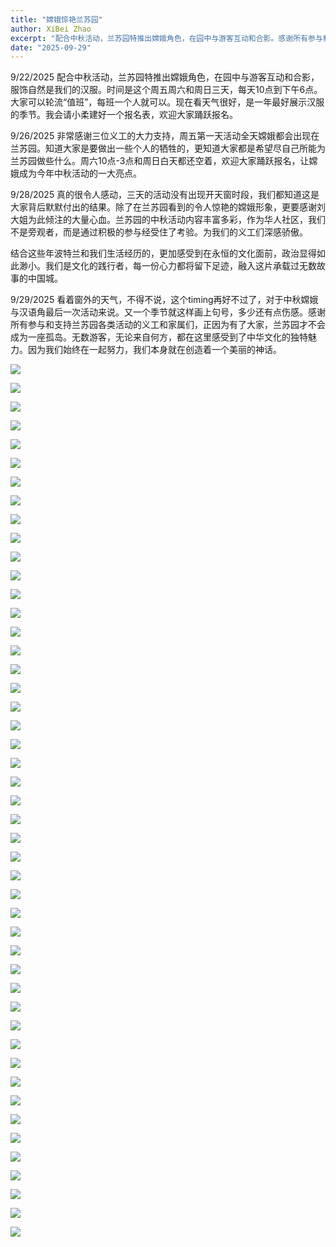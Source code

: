 ```yaml
---
title: "嫦娥惊艳兰苏园"
author: XiBei Zhao
excerpt: "配合中秋活动，兰苏园特推出嫦娥角色，在园中与游客互动和合影。感谢所有参与和支持兰苏园各类活动的义工和家属们，正因为有了大家，兰苏园才不会成为一座孤岛。无数游客，无论来自何方，都在这里感受到了中华文化的独特魅力。因为我们始终在一起努力，我们本身就在创造着一个美丽的神话。"
date: "2025-09-29"
---
```


9/22/2025 配合中秋活动，兰苏园特推出嫦娥角色，在园中与游客互动和合影，服饰自然是我们的汉服。时间是这个周五周六和周日三天，每天10点到下午6点。大家可以轮流“值班”，每班一个人就可以。现在看天气很好，是一年最好展示汉服的季节。我会请小柔建好一个报名表，欢迎大家踊跃报名。

9/26/2025 非常感谢三位义工的大力支持，周五第一天活动全天嫦娥都会出现在兰苏园。知道大家是要做出一些个人的牺牲的，更知道大家都是希望尽自己所能为兰苏园做些什么。周六10点-3点和周日白天都还空着，欢迎大家踊跃报名，让嫦娥成为今年中秋活动的一大亮点。

9/28/2025 真的很令人感动，三天的活动没有出现开天窗时段，我们都知道这是大家背后默默付出的结果。除了在兰苏园看到的令人惊艳的嫦娥形象，更要感谢刘大姐为此倾注的大量心血。兰苏园的中秋活动内容丰富多彩，作为华人社区，我们不是旁观者，而是通过积极的参与经受住了考验。为我们的义工们深感骄傲。

结合这些年波特兰和我们生活经历的，更加感受到在永恒的文化面前，政治显得如此渺小。我们是文化的践行者，每一份心力都将留下足迹，融入这片承载过无数故事的中国城。

9/29/2025 看着窗外的天气，不得不说，这个timing再好不过了，对于中秋嫦娥与汉语角最后一次活动来说。又一个季节就这样画上句号，多少还有点伤感。感谢所有参与和支持兰苏园各类活动的义工和家属们，正因为有了大家，兰苏园才不会成为一座孤岛。无数游客，无论来自何方，都在这里感受到了中华文化的独特魅力。因为我们始终在一起努力，我们本身就在创造着一个美丽的神话。

![](https://res.cloudinary.com/dhngj18do/image/upload/f_auto,q_auto/v1/images/556097814_785593857439032_209352857975628871_n)

![](https://res.cloudinary.com/dhngj18do/image/upload/f_auto,q_auto/v1/images/556011467_787367150595036_8884358520745604831_n)

![](https://res.cloudinary.com/dhngj18do/image/upload/f_auto,q_auto/v1/images/556097541_785593727439045_7041158875595342595_n)

![](https://res.cloudinary.com/dhngj18do/image/upload/f_auto,q_auto/v1/images/557611170_785601224104962_1736024091324355149_n)

![](https://res.cloudinary.com/dhngj18do/image/upload/f_auto,q_auto/v1/images/558304551_785604774104607_6373092337070318192_n)

![](https://res.cloudinary.com/dhngj18do/image/upload/f_auto,q_auto/v1/images/557032294_785599947438423_2571700681892336573_n)

![](https://res.cloudinary.com/dhngj18do/image/upload/f_auto,q_auto/v1/images/556144334_785599350771816_1252254822663328054_n)

![](https://res.cloudinary.com/dhngj18do/image/upload/f_auto,q_auto/v1/images/555733792_785593754105709_2154975472230016289_n)

![](https://res.cloudinary.com/dhngj18do/image/upload/f_auto,q_auto/v1/images/556126549_785602620771489_957300111401908107_n)

![](https://res.cloudinary.com/dhngj18do/image/upload/f_auto,q_auto/v1/images/557069321_785601234104961_2117515423200656093_n)

![](https://res.cloudinary.com/dhngj18do/image/upload/f_auto,q_auto/v1/images/557259595_785601340771617_7540332706711740342_n)

![](https://res.cloudinary.com/dhngj18do/image/upload/f_auto,q_auto/v1/images/556911254_785601397438278_3933757692061682776_n)

![](https://res.cloudinary.com/dhngj18do/image/upload/f_auto,q_auto/v1/images/556833069_785601467438271_7844812881930545866_n)

![](https://res.cloudinary.com/dhngj18do/image/upload/f_auto,q_auto/v1/images/556098502_785601630771588_5390659388235833353_n)

![](https://res.cloudinary.com/dhngj18do/image/upload/f_auto,q_auto/v1/images/557449574_785601650771586_7040624586476009422_n)

![](https://res.cloudinary.com/dhngj18do/image/upload/f_auto,q_auto/v1/images/556833057_785601744104910_1600104740982377751_n)

![](https://res.cloudinary.com/dhngj18do/image/upload/f_auto,q_auto/v1/images/556129936_785601764104908_7607017196074309595_n)

![](https://res.cloudinary.com/dhngj18do/image/upload/f_auto,q_auto/v1/images/556119719_785601840771567_7655945795992504650_n)

![](https://res.cloudinary.com/dhngj18do/image/upload/f_auto,q_auto/v1/images/556145165_785601957438222_2432812281878228933_n)

![](https://res.cloudinary.com/dhngj18do/image/upload/f_auto,q_auto/v1/images/556096337_785601600771591_5022982288587015943_n)

![](https://res.cloudinary.com/dhngj18do/image/upload/f_auto,q_auto/v1/images/557269843_785601594104925_2451129815487004902_n)

![](https://res.cloudinary.com/dhngj18do/image/upload/f_auto,q_auto/v1/images/557218960_785602274104857_6169127335235005179_n)

![](https://res.cloudinary.com/dhngj18do/image/upload/f_auto,q_auto/v1/images/557442681_785601920771559_2211416882480582020_n)

![](https://res.cloudinary.com/dhngj18do/image/upload/f_auto,q_auto/v1/images/558273261_785602170771534_5680118648056239808_n)

![](https://res.cloudinary.com/dhngj18do/image/upload/f_auto,q_auto/v1/images/557663069_785602074104877_2873681503482886009_n)

![](https://res.cloudinary.com/dhngj18do/image/upload/f_auto,q_auto/v1/images/557427775_785602117438206_6152944311605548652_n)

![](https://res.cloudinary.com/dhngj18do/image/upload/f_auto,q_auto/v1/images/556153377_785602287438189_5969246989781571857_n)

![](https://res.cloudinary.com/dhngj18do/image/upload/f_auto,q_auto/v1/images/556093984_785602114104873_2432259732853131742_n)

![](https://res.cloudinary.com/dhngj18do/image/upload/f_auto,q_auto/v1/images/556110571_785602510771500_34011567115204130_n)

![](https://res.cloudinary.com/dhngj18do/image/upload/f_auto,q_auto/v1/images/555956226_785602657438152_7216324018289833299_n)

![](https://res.cloudinary.com/dhngj18do/image/upload/f_auto,q_auto/v1/images/557619850_785602677438150_327812747950962277_n)

![](https://res.cloudinary.com/dhngj18do/image/upload/f_auto,q_auto/v1/images/556165027_785602737438144_344033266195088098_n)

![](https://res.cloudinary.com/dhngj18do/image/upload/f_auto,q_auto/v1/images/557373775_785602447438173_2886728886310731023_n)

![](https://res.cloudinary.com/dhngj18do/image/upload/f_auto,q_auto/v1/images/556134107_786994193965665_660913340669438682_n)

![](https://res.cloudinary.com/dhngj18do/image/upload/f_auto,q_auto/v1/images/556753329_786994173965667_8495434990369974362_n)

![](https://res.cloudinary.com/dhngj18do/image/upload/f_auto,q_auto/v1/images/557026233_786994107299007_4341518933651822009_n)

![](https://res.cloudinary.com/dhngj18do/image/upload/f_auto,q_auto/v1/images/557601603_786994130632338_3191214831359049611_n)

![](https://res.cloudinary.com/dhngj18do/image/upload/f_auto,q_auto/v1/images/558681695_786993980632353_1963927665081246405_n)

![](https://res.cloudinary.com/dhngj18do/image/upload/f_auto,q_auto/v1/images/557499894_786994033965681_599025979910170512_n)

![](https://res.cloudinary.com/dhngj18do/image/upload/f_auto,q_auto/v1/images/556884291_786994310632320_7819667149180410401_n)

![](https://res.cloudinary.com/dhngj18do/image/upload/f_auto,q_auto/v1/images/556105684_786994007299017_3855693982965475281_n)

![](https://res.cloudinary.com/dhngj18do/image/upload/f_auto,q_auto/v1/images/557623194_786994313965653_1774930245250408198_n)

![](https://res.cloudinary.com/dhngj18do/image/upload/f_auto,q_auto/v1/images/557907672_786994147299003_6338739800313602517_n)

![](https://res.cloudinary.com/dhngj18do/image/upload/f_auto,q_auto/v1/images/558452435_786994343965650_8667923273677847492_n)

![](https://res.cloudinary.com/dhngj18do/image/upload/f_auto,q_auto/v1/images/556126585_786994410632310_661699811138506099_n)

![](https://res.cloudinary.com/dhngj18do/image/upload/f_auto,q_auto/v1/images/556343555_786993963965688_5347460782332025208_n)

![](https://res.cloudinary.com/dhngj18do/image/upload/f_auto,q_auto/v1/images/555982874_787272507271167_3530878210761977814_n)
